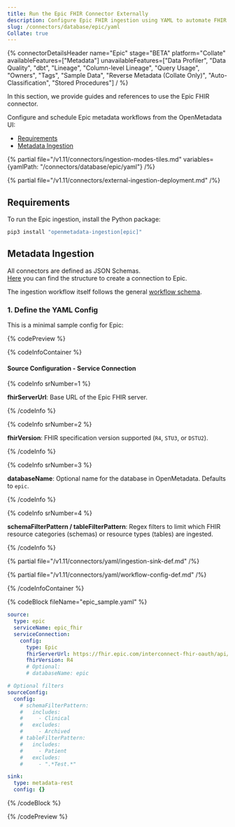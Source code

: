 ```yaml
---
title: Run the Epic FHIR Connector Externally
description: Configure Epic FHIR ingestion using YAML to automate FHIR resource metadata collection.
slug: /connectors/database/epic/yaml
Collate: true
---
```


{% connectorDetailsHeader
name="Epic"
stage="BETA"
platform="Collate"
availableFeatures=["Metadata"]
unavailableFeatures=["Data Profiler", "Data Quality", "dbt", "Lineage", "Column-level Lineage", "Query Usage", "Owners", "Tags", "Sample Data", "Reverse Metadata (Collate Only)", "Auto-Classification", "Stored Procedures"]
/ %}

In this section, we provide guides and references to use the Epic FHIR connector.

Configure and schedule Epic metadata workflows from the OpenMetadata UI:

- [Requirements](#requirements)
- [Metadata Ingestion](#metadata-ingestion)

{% partial file="/v1.11/connectors/ingestion-modes-tiles.md" variables={yamlPath: "/connectors/database/epic/yaml"} /%}

{% partial file="/v1.11/connectors/external-ingestion-deployment.md" /%}

## Requirements

To run the Epic ingestion, install the Python package:

```bash
pip3 install "openmetadata-ingestion[epic]"
```

## Metadata Ingestion

All connectors are defined as JSON Schemas.  
[Here](https://github.com/open-metadata/OpenMetadata/blob/main/openmetadata-spec/src/main/resources/json/schema/entity/services/connections/database/epicConnection.json) you can find the structure to create a connection to Epic.

The ingestion workflow itself follows the general [workflow schema](https://github.com/open-metadata/OpenMetadata/blob/main/openmetadata-spec/src/main/resources/json/schema/metadataIngestion/workflow.json).

### 1. Define the YAML Config

This is a minimal sample config for Epic:

{% codePreview %}

{% codeInfoContainer %}

#### Source Configuration - Service Connection

{% codeInfo srNumber=1 %}

**fhirServerUrl**: Base URL of the Epic FHIR server.

{% /codeInfo %}

{% codeInfo srNumber=2 %}

**fhirVersion**: FHIR specification version supported (`R4`, `STU3`, or `DSTU2`).

{% /codeInfo %}

{% codeInfo srNumber=3 %}

**databaseName**: Optional name for the database in OpenMetadata. Defaults to `epic`.

{% /codeInfo %}

{% codeInfo srNumber=4 %}

**schemaFilterPattern / tableFilterPattern**: Regex filters to limit which FHIR resource categories (schemas) or resource types (tables) are ingested.

{% /codeInfo %}

{% partial file="/v1.11/connectors/yaml/ingestion-sink-def.md" /%}

{% partial file="/v1.11/connectors/yaml/workflow-config-def.md" /%}

{% /codeInfoContainer %}

{% codeBlock fileName="epic_sample.yaml" %}

```yaml {% isCodeBlock=true %}
source:
  type: epic
  serviceName: epic_fhir
  serviceConnection:
    config:
      type: Epic
      fhirServerUrl: https://fhir.epic.com/interconnect-fhir-oauth/api/FHIR/R4
      fhirVersion: R4
      # Optional:
      # databaseName: epic
```
```yaml {% srNumber=1 %}
# Optional filters
sourceConfig:
  config:
    # schemaFilterPattern:
    #   includes:
    #     - Clinical
    #   excludes:
    #     - Archived
    # tableFilterPattern:
    #   includes:
    #     - Patient
    #   excludes:
    #     - ".*Test.*"
```
```yaml {% srNumber=2 %}
sink:
  type: metadata-rest
  config: {}
```

{% /codeBlock %}

{% /codePreview %} 
